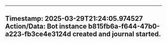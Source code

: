 
---
**Timestamp:** 2025-03-29T21:24:05.974527
**Action/Data:**
Bot instance b815fb6a-f644-47b0-a223-fb3ce4e3124d created and journal started.
---
